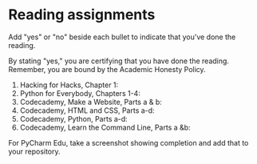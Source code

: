 # Reading assignments

Add "yes" or "no" beside each bullet to indicate that you've done the reading.

By stating "yes," you are certifying that you have done the reading. Remember, you are bound by the Academic Honesty Policy.

1. Hacking for Hacks, Chapter 1: 
2. Python for Everybody, Chapters 1-4: 
3. Codecademy, Make a Website, Parts a & b: 
4. Codecademy, HTML and CSS, Parts a-d: 
5. Codecademy, Python, Parts a-d: 
6. Codecademy, Learn the Command Line, Parts a &b:

For PyCharm Edu, take a screenshot showing completion and add that to your repository.
